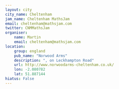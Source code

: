 ```yaml
---
layout: city                                           
city_name: Cheltenham                                                               
jam_name: Cheltenham MathsJam
email: cheltenham@mathsjam.com
twitter: CNMMathsJam
organiser:
    name: Martin
    email: cheltenham@mathsjam.com
location:
    group: england
    pub_name: "Norwood Arms"
    description: ", on Leckhampton Road"
    url: http://www.norwoodarms-cheltenham.co.uk/
    lon: -2.080782
    lat: 51.887144
hiatus: False
---
```

